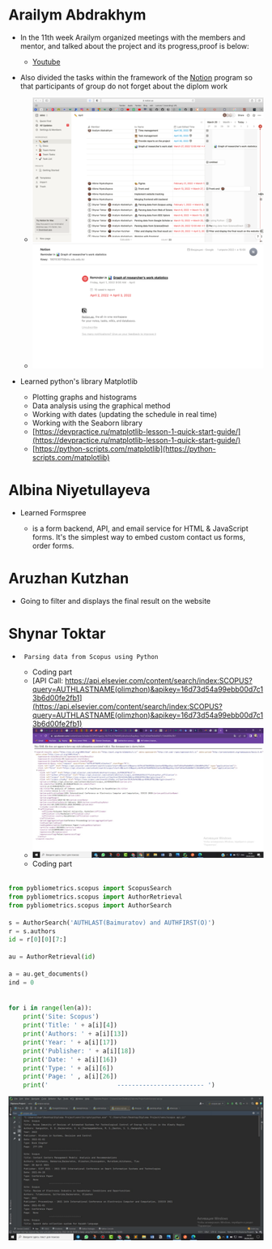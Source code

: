 # Arailym Abdrakhym
*    In the 11th week Arailym organized meetings with the members and mentor, and talked about the project and its progress,proof is below:
      + [Youtube](https://youtu.be/P1cDPUIgxtI)

*   Also divided the tasks within the framework of the [Notion](https://www.notion.so/c96f404fd204448ca2ba0e2da8b3b767?v=3b7a048427274732b44eaa8537c5ba3e) program so that participants of group do not forget about the diplom work
    + ![](https://github.com/SuleymanDemirelKazakhstan/diploma-project-april/blob/main/Diploma%20Document/figures/11.pm.png)
    + ![](https://github.com/SuleymanDemirelKazakhstan/diploma-project-april/blob/main/Diploma%20Document/figures/11.pm.1.png)

   * Learned python's library Matplotlib
       + Plotting graphs and histograms
       + Data analysis using the graphical method
       + Working with dates (updating the schedule in real time)
       + Working with the Seaborn library
       + [https://devpractice.ru/matplotlib-lesson-1-quick-start-guide/](https://devpractice.ru/matplotlib-lesson-1-quick-start-guide/)
       + [https://python-scripts.com/matplotlib](https://python-scripts.com/matplotlib)
      

# Albina Niyetullayeva
* Learned Formspree
  
   * is a form backend, API, and email service for HTML & JavaScript forms. It's the simplest way to embed custom contact us forms, order forms.
# Aruzhan Kutzhan

* Going to filter and displays the final result on the website


# Shynar Toktar
*      Parsing data from Scopus using Python
    + Coding part
    + [API Call: https://api.elsevier.com/content/search/index:SCOPUS?query=AUTHLASTNAME(olimzhon)&apikey=16d73d54a99ebb00d7c13b6d00fe2fb1](https://api.elsevier.com/content/search/index:SCOPUS?query=AUTHLASTNAME(olimzhon)&apikey=16d73d54a99ebb00d7c13b6d00fe2fb1)
    + ![](https://github.com/SuleymanDemirelKazakhstan/diploma-project-april/blob/main/Diploma%20Document/figures/IMAGE%202022-04-04%2014:38:02.jpg)
    + Coding part
````py

from pybliometrics.scopus import ScopusSearch
from pybliometrics.scopus import AuthorRetrieval
from pybliometrics.scopus import AuthorSearch

s = AuthorSearch('AUTHLAST(Baimuratov) and AUTHFIRST(O)')
r = s.authors
id = r[0][0][7:]

au = AuthorRetrieval(id)

a = au.get_documents()
ind = 0


for i in range(len(a)):
    print('Site: Scopus')
    print('Title: ' + a[i][4])
    print('Authors: ' + a[i][13])
    print('Year: ' + a[i][17])
    print('Publisher: ' + a[i][18])
    print('Date: ' + a[i][16])
    print('Type: ' + a[i][6])
    print('Page: ' , a[i][26])
    print('                   ------------------------ ')

````
![](https://github.com/SuleymanDemirelKazakhstan/diploma-project-april/blob/main/Diploma%20Document/figures/IMAGE%202022-04-04%2014:27:20.jpg)
